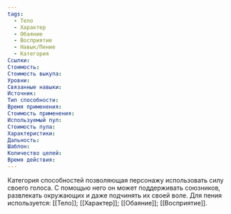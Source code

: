 ```yaml
---
tags:
  - Тело
  - Характер
  - Обаяние
  - Восприятие
  - Навык/Пение
  - Категория
Ссылки:
Стоимость:
Стоимость выкупа:
Уровни:
Связанные навыки:
Источник:
Тип способности:
Время применения:
Стоимость применения:
Используемый пул:
Стоимость пула:
Характеристики:
Дальность:
Шаблон:
Количество целей:
Время действия:
---
```

Категория способностей позволяющая персонажу использовать силу своего голоса. С помощью него он может поддерживать союзников, развлекать окружающих и даже подчинять их своей воле. Для пения используется: [[Тело]]; [[Характер]]; [[Обаяние]]; [[Восприятие]].

